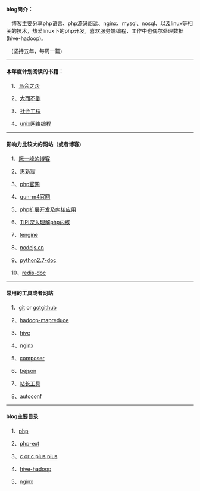 #### blog简介：

　博客主要分享php语言、php源码阅读、nginx、mysql、nosql、以及linux等相关的技术，热爱linux下的php开发，喜欢服务端编程，工作中也偶尔处理数据(hive-hadoop)。
 
　(坚持五年，每周一篇)
 
-------

#### 本年度计划阅读的书籍：
  
　1、[乌合之众](https://book.douban.com/subject/1012611/)
  
　2、[大而不倒](https://book.douban.com/subject/5297291/)

　3、[社会工程](https://book.douban.com/subject/25768304/)
 
　4、[unix网络编程](https://book.douban.com/subject/1500149/)
 
-------

#### 影响力比较大的网站（或者博客)

　1、[阮一峰的博客](http://www.ruanyifeng.com/blog/)
  
　2、[惠新宸](http://www.laruence.com)
 
　3、[php官网](http://www.php.net/)
  
　4、[gun-m4官网](https://www.gnu.org/software/m4/m4.html)
 
　5、[php扩展开发及内核应用](http://www.cunmou.com/phpbook/preface.md)
  
　6、[TIPI深入理解php内核](http://www.php-internals.com/book/)
  
　7、[tengine](http://tengine.taobao.org/book/)
  
　8、[nodejs.cn](http://nodejs.cn/api/)
 
　9、[python2.7-doc](https://docs.python.org/2.7/reference/introduction.html)

　10、[redis-doc](https://redis.io/documentation)
 
-------
 
#### 常用的工具或者网站

　1、[git](https://git-scm.com/book/en/v2) or [gotgithub](https://github.com/gotgit/gotgithub)
 
　2、[hadoop-mapreduce](http://hadoop.apache.org/docs/r1.0.4/cn/mapred_tutorial.html)
  
　3、[hive](https://cwiki.apache.org/confluence/display/Hive/LanguageManual)
  
　4、[nginx](https://www.nginx.com/)
 
　5、[composer](http://www.phpcomposer.com/)

　6、[bejson](http://www.bejson.com/)
 
　7、[站长工具](http://tool.chinaz.com/port/)
 
　8、[autoconf](https://www.gnu.org/software/autoconf/manual/autoconf.html)

-------

#### blog主要目录

　1、[php](https://github.com/buchongyu/buchongyu.github.io/blob/master/php/README.MD)
 
　2、[php-ext](https://github.com/buchongyu/buchongyu.github.io/blob/master/php-ext/README.MD)
  
　3、[c or c plus plus](https://github.com/buchongyu/buchongyu.github.io/blob/master/c-cpp/README.MD)

　4、[hive-hadoop](https://github.com/buchongyu/buchongyu.github.io/blob/master/hive-hadoop/README.MD)
 
　5、[nginx](https://github.com/buchongyu/buchongyu.github.io/blob/master/nginx/README.MD)
